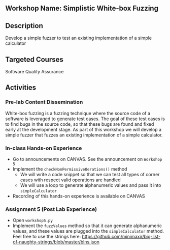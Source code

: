 ## Workshop Name: Simplistic White-box Fuzzing 

## Description 

Develop a simple fuzzer to test an existing implementation of a simple calculator 

## Targeted Courses 

Software Quality Assurance 

## Activities 

### Pre-lab Content Dissemination 

White-box fuzzing is a fuzzing technique where the source code of a software is leveraged 
to generate test cases. The goal of these test cases is to find bugs in the source code, so that these bugs 
are found and fixed early at the development stage. As part of this workshop we will develop a simple fuzzer 
that fuzzes an existing implementation of a simple calculator.   

### In-class Hands-on Experience 

- Go to announcements on CANVAS. See the announcement on `Workshop 5`
- Implement the `checkNonPermissiveOerations()` method 
  - We will write a code snippet so that we can test all types of corner cases with respect valid operations are handled 
  - We will use a loop to generate alphanumeric values and pass it into `simpleCalculator` 
- Recording of this hands-on experience is available on CANVAS 

### Assignment 5 (Post Lab Experience) 
- Open `workshop5.py` 
- Implement the `fuzzValues` method so that it can generate alphanumeric values, and these values are plugged into the `simpleCalculator` method. Feel free to use the strings here: https://github.com/minimaxir/big-list-of-naughty-strings/blob/master/blns.json

